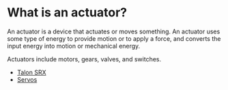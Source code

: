 # What is an actuator?
An actuator is a device that actuates or moves something. An actuator uses some type of energy to provide motion or to apply a force, and converts the input energy into motion or mechanical energy.

Actuators include motors, gears, valves, and switches.

* [Talon SRX](./talon/README.md)
* [Servos](./servos/README.md)
